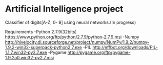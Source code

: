 # Artificial Intelligence project
Classifier of digits[A-Z, 0- 9] using neural networks.(In progress)


Requirements
-Python 2.7.9(32bits)	https://www.python.org/ftp/python/2.7.9/python-2.7.9.msi
-Numpy					http://hivelocity.dl.sourceforge.net/project/numpy/NumPy/1.9.2/numpy-1.9.2-win32-superpack-python2.7.exe
-PIL					http://effbot.org/downloads/PIL-1.1.7.win32-py2.7.exe
-Pygame					http://pygame.org/ftp/pygame-1.9.2a0.win32-py2.7.msi